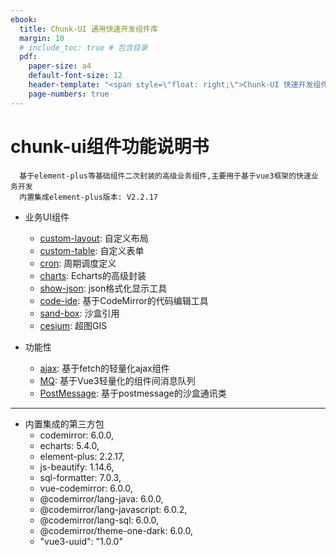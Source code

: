 ```yaml
---
ebook:
  title: Chunk-UI 通用快速开发组件库
  margin: 10
  # include_toc: true # 包含目录
  pdf:
    paper-size: a4
    default-font-size: 12
    header-template: "<span style=\"float: right;\">Chunk-UI 快速开发组件库说明书</span>"
    page-numbers: true
---
```

# chunk-ui组件功能说明书

```
  基于element-plus等基础组件二次封装的高级业务组件,主要用于基于vue3框架的快速业务开发
  内置集成element-plus版本: V2.2.17
```

* 业务UI组件
  * [custom-layout](/pages/01_custom-layout.md): 自定义布局
  * [custom-table](/pages/02_custom-table.md): 自定义表单
  * [cron](/pages/03_cron.md): 周期调度定义
  * [charts](/pages/04_charts.md): Echarts的高级封装
  * [show-json](/pages/05_show-json.md): json格式化显示工具
  * [code-ide](/pages/06_code-ide.md): 基于CodeMirror的代码编辑工具
  * [sand-box](/pages/07_sand-box.md): 沙盒引用
  * [cesium](/pages/08_cesium.md): 超图GIS

* 功能性
  * [ajax](/pages/sys01_ajax.md): 基于fetch的轻量化ajax组件
  * [MQ](/pages/sys02_mq.md): 基于Vue3轻量化的组件间消息队列
  * [PostMessage](/pages/sys03_postMessage.md): 基于postmessage的沙盒通讯类

--- 

* 内置集成的第三方包
  * codemirror: 6.0.0,
  * echarts: 5.4.0,
  * element-plus: 2.2.17,
  * js-beautify: 1.14.6,
  * sql-formatter: 7.0.3,
  * vue-codemirror: 6.0.0,
  * @codemirror/lang-java: 6.0.0,
  * @codemirror/lang-javascript: 6.0.2,
  * @codemirror/lang-sql: 6.0.0,
  * @codemirror/theme-one-dark: 6.0.0,
  * "vue3-uuid": "1.0.0"